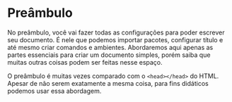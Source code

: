 # Preâmbulo

No preâmbulo, você vai fazer todas as configurações para poder escrever seu documento. É nele que podemos importar pacotes, configurar título e até mesmo criar comandos e ambientes. Abordaremos aqui apenas as partes essenciais para criar um documento simples, porém saiba que muitas outras coisas podem ser feitas nesse espaço.

O preâmbulo é muitas vezes comparado com o `<head></head>` do HTML. Apesar de não serem exatamente a mesma coisa, para fins didáticos podemos usar essa abordagem.